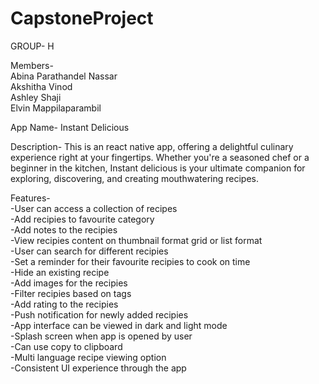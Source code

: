 # CapstoneProject



GROUP- H

Members-<br>
Abina Parathandel Nassar<br>
Akshitha Vinod<br>
Ashley Shaji<br>
Elvin Mappilaparambil<br>

App Name- Instant Delicious

Description- This is an react native app, offering a delightful culinary experience right at your fingertips. Whether you're a seasoned chef or a beginner in the kitchen, Instant delicious is your ultimate companion for exploring, discovering, and creating mouthwatering recipes.

Features-<br>
-User can access a collection of recipes<br>
-Add recipies to favourite category<br>
-Add notes to the recipies<br>
-View recipies content on thumbnail format grid or list format<br>
-User can search for different recipies <br>
-Set a reminder for their favourite recipies to cook on time<br>
-Hide an existing recipe<br>
-Add images for the recipies<br>
-Filter recipies based on tags<br>
-Add rating to the recipies<br>
-Push notification for newly added recipies<br>
-App interface can be viewed in dark and light mode<br>
-Splash screen when app is opened by user<br>
-Can use copy to clipboard <br>
-Multi language recipe viewing option<br>
-Consistent UI experience through the app<br>


